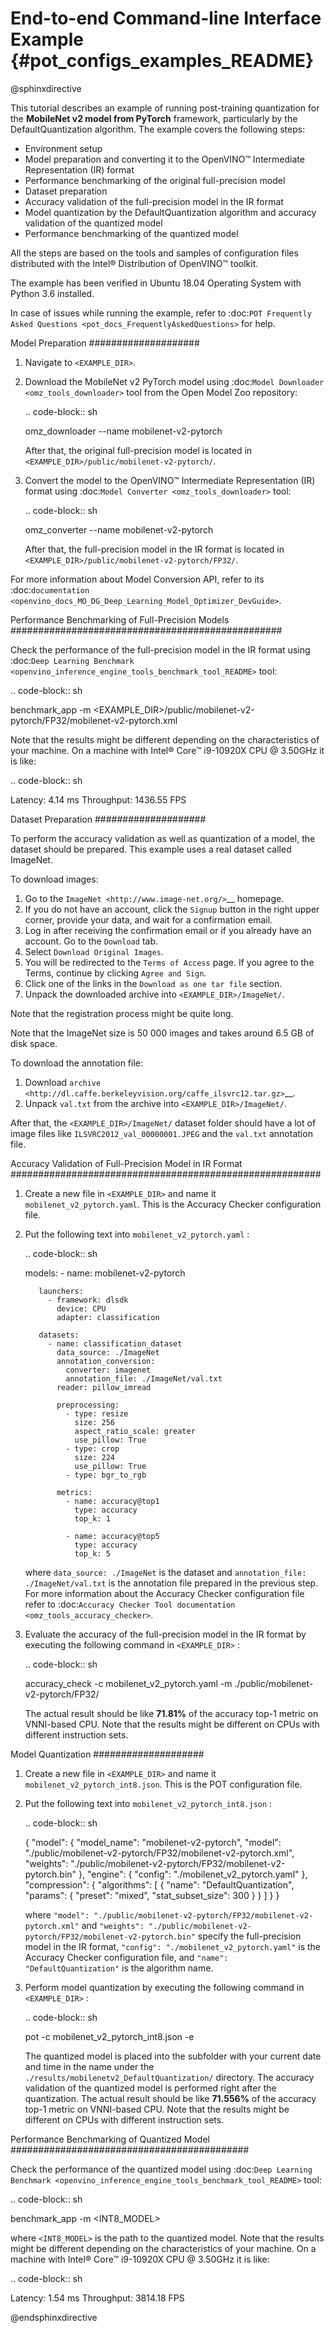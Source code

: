 # End-to-end Command-line Interface Example {#pot_configs_examples_README}

@sphinxdirective

This tutorial describes an example of running post-training quantization for the **MobileNet v2 model from PyTorch** framework, 
particularly by the DefaultQuantization algorithm.
The example covers the following steps:

- Environment setup
- Model preparation and converting it to the OpenVINO™ Intermediate Representation (IR) format
- Performance benchmarking of the original full-precision model
- Dataset preparation
- Accuracy validation of the full-precision model in the IR format
- Model quantization by the DefaultQuantization algorithm and accuracy validation of the quantized model
- Performance benchmarking of the quantized model

All the steps are based on the tools and samples of configuration files distributed with the Intel® Distribution of OpenVINO™ toolkit.

The example has been verified in Ubuntu 18.04 Operating System with Python 3.6 installed.

In case of issues while running the example, refer to :doc:`POT Frequently Asked Questions <pot_docs_FrequentlyAskedQuestions>` for help.

Model Preparation
####################

1. Navigate to ``<EXAMPLE_DIR>``.

2. Download the MobileNet v2 PyTorch model using :doc:`Model Downloader <omz_tools_downloader>` tool from the Open Model Zoo repository:

   .. code-block:: sh

      omz_downloader --name mobilenet-v2-pytorch


   After that, the original full-precision model is located in ``<EXAMPLE_DIR>/public/mobilenet-v2-pytorch/``.

3. Convert the model to the OpenVINO™ Intermediate Representation (IR) format using :doc:`Model Converter <omz_tools_downloader>` tool:

   .. code-block:: sh

      omz_converter --name mobilenet-v2-pytorch


   After that, the full-precision model in the IR format is located in ``<EXAMPLE_DIR>/public/mobilenet-v2-pytorch/FP32/``.

For more information about Model Conversion API, refer to its :doc:`documentation <openvino_docs_MO_DG_Deep_Learning_Model_Optimizer_DevGuide>`.

Performance Benchmarking of Full-Precision Models
#################################################

Check the performance of the full-precision model in the IR format using :doc:`Deep Learning Benchmark <openvino_inference_engine_tools_benchmark_tool_README>` tool:

.. code-block:: sh

   benchmark_app -m <EXAMPLE_DIR>/public/mobilenet-v2-pytorch/FP32/mobilenet-v2-pytorch.xml

Note that the results might be different depending on the characteristics of your machine. On a machine with Intel® Core™ i9-10920X CPU @ 3.50GHz it is like:

.. code-block:: sh

   Latency:    4.14 ms
   Throughput: 1436.55 FPS


Dataset Preparation
####################

To perform the accuracy validation as well as quantization of a model, the dataset should be prepared. This example uses a real dataset called ImageNet. 

To download images:

1. Go to the `ImageNet <http://www.image-net.org/>`__ homepage.
2. If you do not have an account, click the ``Signup`` button in the right upper corner, provide your data, and wait for a confirmation email.
3. Log in after receiving the confirmation email or if you already have an account. Go to the ``Download`` tab.
4. Select ``Download Original Images``.
5. You will be redirected to the ``Terms of Access`` page. If you agree to the Terms, continue by clicking ``Agree and Sign``.
6. Click one of the links in the ``Download as one tar file`` section.
7. Unpack the downloaded archive into ``<EXAMPLE_DIR>/ImageNet/``.

Note that the registration process might be quite long.

Note that the ImageNet size is 50 000 images and takes around 6.5 GB of disk space.

To download the annotation file:

1. Download `archive <http://dl.caffe.berkeleyvision.org/caffe_ilsvrc12.tar.gz>`__.
2. Unpack ``val.txt`` from the archive into ``<EXAMPLE_DIR>/ImageNet/``.

After that, the ``<EXAMPLE_DIR>/ImageNet/`` dataset folder should have a lot of image files like ``ILSVRC2012_val_00000001.JPEG`` and the ``val.txt`` annotation file.

Accuracy Validation of Full-Precision Model in IR Format
########################################################

1. Create a new file in ``<EXAMPLE_DIR>`` and name it ``mobilenet_v2_pytorch.yaml``. This is the Accuracy Checker configuration file.

2. Put the following text into ``mobilenet_v2_pytorch.yaml`` :

   .. code-block:: sh

      models:
        - name: mobilenet-v2-pytorch

          launchers:
            - framework: dlsdk
              device: CPU
              adapter: classification

          datasets:
            - name: classification_dataset
              data_source: ./ImageNet
              annotation_conversion:
                converter: imagenet
                annotation_file: ./ImageNet/val.txt
              reader: pillow_imread

              preprocessing:
                - type: resize
                  size: 256
                  aspect_ratio_scale: greater
                  use_pillow: True
                - type: crop
                  size: 224
                  use_pillow: True
                - type: bgr_to_rgb

              metrics:
                - name: accuracy@top1
                  type: accuracy
                  top_k: 1

                - name: accuracy@top5
                  type: accuracy
                  top_k: 5


   where ``data_source: ./ImageNet`` is the dataset and ``annotation_file: ./ImageNet/val.txt`` 
   is the annotation file prepared in the previous step. For more information about 
   the Accuracy Checker configuration file refer to :doc:`Accuracy Checker Tool documentation <omz_tools_accuracy_checker>`.

3. Evaluate the accuracy of the full-precision model in the IR format by executing the following command in ``<EXAMPLE_DIR>`` :

   .. code-block:: sh

      accuracy_check -c mobilenet_v2_pytorch.yaml -m ./public/mobilenet-v2-pytorch/FP32/


   The actual result should be like **71.81%** of the accuracy top-1 metric on VNNI-based CPU.
   Note that the results might be different on CPUs with different instruction sets.


Model Quantization
####################

1. Create a new file in ``<EXAMPLE_DIR>`` and name it ``mobilenet_v2_pytorch_int8.json``. This is the POT configuration file.

2. Put the following text into ``mobilenet_v2_pytorch_int8.json`` :

   .. code-block:: sh

      {
          "model": {
              "model_name": "mobilenet-v2-pytorch",
              "model": "./public/mobilenet-v2-pytorch/FP32/mobilenet-v2-pytorch.xml",
              "weights": "./public/mobilenet-v2-pytorch/FP32/mobilenet-v2-pytorch.bin"
          },
          "engine": {
              "config": "./mobilenet_v2_pytorch.yaml"
          },
          "compression": {
              "algorithms": [
                  {
                      "name": "DefaultQuantization",
                      "params": {
                          "preset": "mixed",
                          "stat_subset_size": 300
                      }
                  }
              ]
          }
      }


   where ``"model": "./public/mobilenet-v2-pytorch/FP32/mobilenet-v2-pytorch.xml"`` and 
   ``"weights": "./public/mobilenet-v2-pytorch/FP32/mobilenet-v2-pytorch.bin"`` specify 
   the full-precision model in the IR format, ``"config": "./mobilenet_v2_pytorch.yaml"`` 
   is the Accuracy Checker configuration file, and  ``"name": "DefaultQuantization"`` is the algorithm name.

3. Perform model quantization by executing the following command in ``<EXAMPLE_DIR>`` :

   .. code-block:: sh

      pot -c mobilenet_v2_pytorch_int8.json -e


   The quantized model is placed into the subfolder with your current date and time 
   in the name under the ``./results/mobilenetv2_DefaultQuantization/`` directory.
   The accuracy validation of the quantized model is performed right after the quantization. 
   The actual result should be like **71.556%** of the accuracy top-1 metric on VNNI-based CPU.
   Note that the results might be different on CPUs with different instruction sets.


Performance Benchmarking of Quantized Model
###########################################

Check the performance of the quantized model using :doc:`Deep Learning Benchmark <openvino_inference_engine_tools_benchmark_tool_README>` tool:

.. code-block:: sh

   benchmark_app -m <INT8_MODEL>


where ``<INT8_MODEL>`` is the path to the quantized model.
Note that the results might be different depending on the characteristics of your 
machine. On a machine with Intel® Core™ i9-10920X CPU @ 3.50GHz it is like:

.. code-block:: sh

   Latency:    1.54 ms
   Throughput: 3814.18 FPS


@endsphinxdirective
